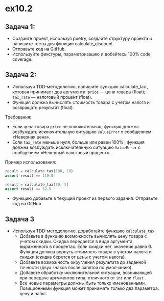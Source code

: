 # ex10.2
## Задача 1:
- Создайте проект, используя poetry, создайте структуру проекта и напишите тесты для функции calculate_discount. 
- Отправьте код на GitHub.
- Используйте фикстуры, параметризацию и добейтесь 100% code coverage.

## Задача 2:
- Используя TDD-методологию, напишите функцию calculate_tax , которая принимает два аргумента:
  `price` — цена товара (float);
  `tax_rate` — налоговый процент (float).
- Функция должна вычислять стоимость товара с учетом налога и возвращать результат (float).

Требования:

- Если цена товара `price` не положительная, функция должна возбуждать исключительную ситуацию `ValueError` с сообщением «Неверная цена».
- Если `tax_rate` меньше нуля, больше или равен 100% , функция должна возбуждать исключительную ситуацию `ValueError` с сообщением «Неверный налоговый процент».

Пример использования:
```python
result = calculate_tax(100, 10)
assert result == 110.0

result = calculate_tax(50, 5)
assert result == 52.5
```
- Функцию добавьте в текущий проект из первого задания. Отправьте код на GitHub.

## Задача 3
- Используя TDD-методологию, доработайте функцию 
`calculate_tax`:
  - Добавьте в функцию возможность вычислять цену товара с учетом скидки. Скидка передается в виде аргумента, выраженного в процентах. Если скидки нет, значение равно 0. Функция должна вернуть стоимость товара с учетом налога и скидки (скидка берется от цены с учетом налога).
  - Добавьте возможность округления результата до заданной точности (двух знаков после запятой по умолчанию).
  - Добавьте обработку исключительной ситуации, возникающей при передаче аргументов типа, отличного от `int` или `float` .
  - Все новые параметры должны быть только именованными. Позиционными функция может принимать только два параметра: цену и налог.